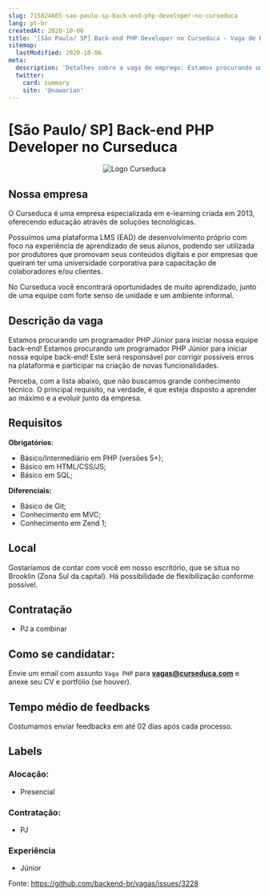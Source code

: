 ```yaml
---
slug: 715824665-sao-paulo-sp-back-end-php-developer-no-curseduca
lang: pt-br
createdAt: 2020-10-06
title: '[São Paulo/ SP] Back-end PHP Developer no Curseduca - Vaga de Emprego'
sitemap:
  lastModified: 2020-10-06
meta:
  description: 'Detalhes sobre a vaga de emprego: Estamos procurando um programador PHP Júnior para iniciar nossa equipe back-end! Estamos procurando um programador PHP Júnior para iniciar nossa equipe back-end! Este será responsável por corrigir possíveis erros na plataforma e participar na criação de novas funcionalidades. Perceba, com a lista abaixo, que não buscamos grande conhecimento técnico. O principal requisito, na verdade, é que esteja disposto a aprender ao máximo e a evoluir junto da empresa.'
  twitter:
    card: summary
    site: '@nawarian'
---
```


# [São Paulo/ SP] Back-end PHP Developer no Curseduca

<p align="center">
<img alt="Logo Curseduca" src="https://user-images.githubusercontent.com/60680170/95210360-cdeee480-07c1-11eb-85b0-e3db444a7249.png" />
</p>

## Nossa empresa

O Curseduca é uma empresa especializada em e-learning criada em 2013, oferecendo educação através de soluções tecnológicas.

Possuímos uma plataforma LMS (EAD) de desenvolvimento próprio com foco na experiência de aprendizado de seus alunos, podendo ser utilizada por produtores que promovam seus conteúdos digitais e por empresas que queiram ter uma universidade corporativa para capacitação de colaboradores e/ou clientes.

No Curseduca você encontrará oportunidades de muito aprendizado, junto de uma equipe com forte senso de unidade e um ambiente informal.

## Descrição da vaga

Estamos procurando um programador PHP Júnior para iniciar nossa equipe back-end! Estamos procurando um programador PHP Júnior para iniciar nossa equipe back-end! Este será responsável por corrigir possíveis erros na plataforma e participar na criação de novas funcionalidades.

Perceba, com a lista abaixo, que não buscamos grande conhecimento técnico. O principal requisito, na verdade, é que esteja disposto a aprender ao máximo e a evoluir junto da empresa.

## Requisitos

**Obrigatórios**: 

- Básico/Intermediário em PHP (versões 5+);
- Básico em HTML/CSS/JS;
- Básico em SQL;

**Diferenciais:**

- Básico de Git;
- Conhecimento em MVC;
- Conhecimento em Zend 1;

## Local

Gostaríamos de contar com você em nosso escritório, que se situa no Brooklin (Zona Sul da capital). Há possibilidade de flexibilização conforme possível.

## Contratação

- PJ a combinar

## Como se candidatar:

Envie um email com assunto ```Vaga PHP``` para <b>vagas@curseduca.com</b> e anexe seu CV e portfólio (se houver).

## Tempo médio de feedbacks

Costumamos enviar feedbacks em até 02 dias após cada processo.


## Labels

### Alocação:

- Presencial

### Contratação:
- PJ

### Experiência
- Júnior

Fonte: https://github.com/backend-br/vagas/issues/3228